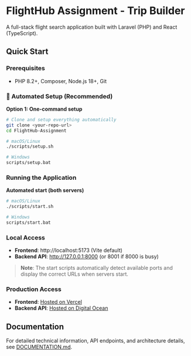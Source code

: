 # FlightHub Assignment - Trip Builder

A full-stack flight search application built with Laravel (PHP) and React (TypeScript).

## Quick Start

### Prerequisites
- PHP 8.2+, Composer, Node.js 18+, Git

### 🚀 Automated Setup (Recommended)

**Option 1: One-command setup**
```bash
# Clone and setup everything automatically
git clone <your-repo-url>
cd FlightHub-Assignment

# macOS/Linux
./scripts/setup.sh

# Windows
scripts/setup.bat
```



### Running the Application

**Automated start (both servers)**
```bash
# macOS/Linux
./scripts/start.sh

# Windows  
scripts/start.bat
```



### Local Access
- **Frontend**: http://localhost:5173 (Vite default)
- **Backend API**: http://127.0.0.1:8000 (or 8001 if 8000 is busy)

> **Note**: The start scripts automatically detect available ports and display the correct URLs when servers start.


### Production Access
- **Frontend**: [Hosted on Vercel](https://flight-trips-frontend-bzuys9hts-heshamhamshary-5041s-projects.vercel.app/)
- **Backend API**: [Hosted on Digital Ocean](https://flight-trip-backend-3nxy4.ondigitalocean.app/)

## Documentation

For detailed technical information, API endpoints, and architecture details, see [DOCUMENTATION.md](./DOCUMENTATION.md).
